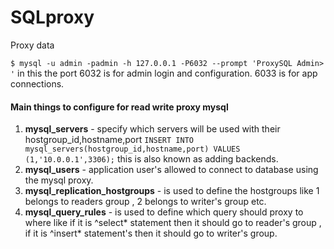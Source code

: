 # SQLproxy
Proxy data

```$ mysql -u admin -padmin -h 127.0.0.1 -P6032 --prompt 'ProxySQL Admin> '``` in this the port 6032 is for admin login and configuration.
6033 is for app connections.

#### Main things to configure for read write proxy mysql
1. __mysql_servers__ - specify which servers will be used with their hostgroup_id,hostname,port ```INSERT INTO mysql_servers(hostgroup_id,hostname,port) VALUES (1,'10.0.0.1',3306);``` this is also known as adding backends.
2. __mysql_users__ - application user's allowed to connect to database using the mysql proxy.
3. __mysql_replication_hostgroups__ - is used to define the hostgroups like 1 belongs to readers group , 2 belongs to writer's group etc.
4. __mysql_query_rules__ - is used to define which query should proxy to where like if it is ^select* statement then it should go to reader's group , if it is ^insert* statement's then it should go to writer's group. 
